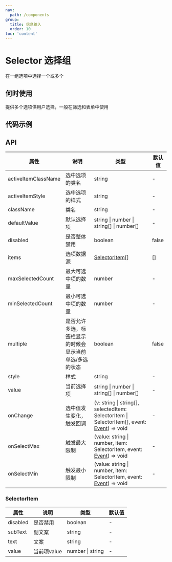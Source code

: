 ```yaml
---
nav:
  path: /components
group:
  title: 信息输入
  order: 10
toc: 'content'
---
```


# Selector 选择组
在一组选项中选择一个或多个
## 何时使用
提供多个选项供用户选择，一般在筛选和表单中使用

## 代码示例
<code src='pages/Selector/index'></code>

## API
| 属性 | 说明 | 类型 | 默认值 |
| -----|-----|-----|----- |
| activeItemClassName | 选中选项的类名 | string | - |
| activeItemStyle | 选中选项的样式 | string | - |
| className | 类名 | string | - |
| defaultValue | 默认选择项 | string \| number \| string[] \| number[]  | - | 
| disabled | 是否整体禁用 | boolean | false |
| items |  选项数据源 | [SelectorItem](#selectoritem)[] | [] |
| maxSelectedCount | 最大可选中项的数量 | number | - | 
| minSelectedCount | 最小可选中项的数量 | number | - | 
| multiple | 是否允许多选，标签栏显示的时候会显示当前单选/多选的状态 | boolean | false | 
| style | 样式 | string | - |
| value | 当前选择项 | string \| number \| string[] \| number[]  | - | 
| onChange | 选中值发生变化，触发回调 |(v: string \| string[], selectedItem: SelectorItem \| SelectorItem[], event: [Event](https://opendocs.alipay.com/mini/framework/event-object)) => void | - |
| onSelectMax | 触发最大限制 | (value: string \| number, item: SelectorItem, event: [Event](https://opendocs.alipay.com/mini/framework/event-object)) => void |- |
| onSelectMin | 触发最小限制 | (value: string \| number, item: SelectorItem, event: [Event](https://opendocs.alipay.com/mini/framework/event-object)) => void |- |

### SelectorItem
| 属性 | 说明 | 类型 | 默认值 |
| -----|-----|-----|----- |
| disabled | 是否禁用 | boolean | - |
| subText | 副文案 | string | - |
| text | 文案 | string | - |
| value | 当前项value | number \| string | - |


